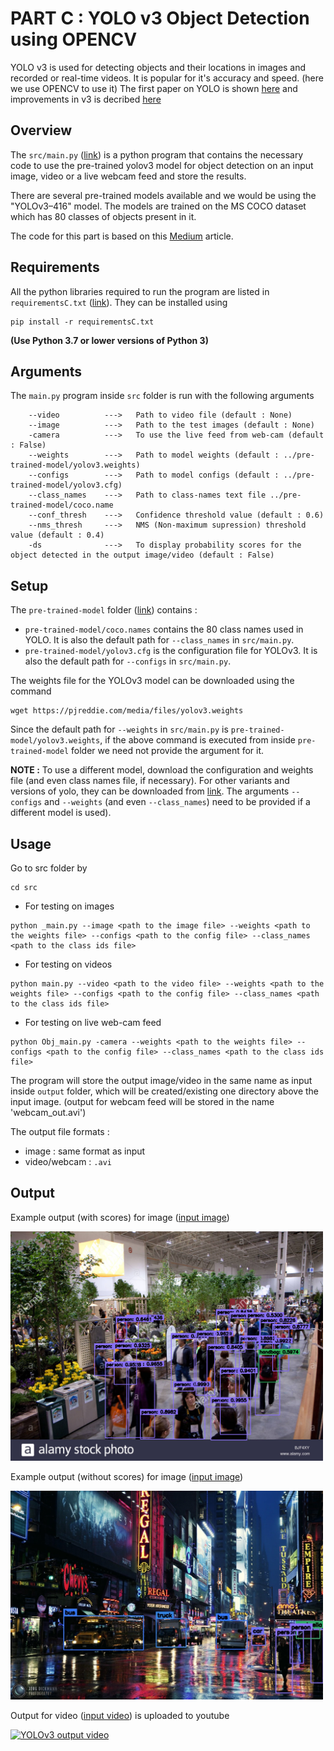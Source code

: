 # PART C : YOLO v3 Object Detection using OPENCV
YOLO v3 is used for detecting objects and their locations in images and recorded or real-time videos. It is popular for it's accuracy and speed. (here we use OPENCV to use it)
The first paper on YOLO is shown <a href="https://arxiv.org/pdf/1506.02640.pdf">here</a> and improvements in v3 is decribed <a href="https://arxiv.org/pdf/1506.02640.pdf">here</a>

## Overview
The `src/main.py` ([link](src/main.py)) is a python program that contains the necessary code to use the pre-trained yolov3 model for object detection on an input image, video or a live webcam feed and store the results.

There are several pre-trained models available and we would be using the "YOLOv3–416" model. The models are trained on the MS COCO dataset which has 80 classes of objects present in it.

The code for this part is based on this [Medium](https://towardsdatascience.com/object-detection-using-yolov3-9112006d1c73) article.

## Requirements
All the python libraries required to run the program are listed in `requirementsC.txt` ([link](requirementsC.txt)).
They can be installed using 
```shell
pip install -r requirementsC.txt
```
**(Use Python 3.7 or lower versions of Python 3)**

## Arguments
The `main.py` program inside `src` folder is run with the following arguments
```shell
    --video          --->   Path to video file (default : None)
    --image          --->   Path to the test images (default : None)
    -camera          --->   To use the live feed from web-cam (default : False)
    --weights        --->   Path to model weights (default : ../pre-trained-model/yolov3.weights)
    --configs        --->   Path to model configs (default : ../pre-trained-model/yolov3.cfg)
    --class_names    --->   Path to class-names text file ../pre-trained-model/coco.name
    --conf_thresh    --->   Confidence threshold value (default : 0.6)
    --nms_thresh     --->   NMS (Non-maximum supression) threshold value (default : 0.4)
    -ds              --->   To display probability scores for the object detected in the output image/video (default : False)   
```

## Setup
The `pre-trained-model` folder ([link](pre-trained-model)) contains :
- `pre-trained-model/coco.names` contains the 80 class names used in YOLO. It is also the default path for `--class_names` in `src/main.py`.
- `pre-trained-model/yolov3.cfg` is the configuration file for YOLOv3. It is also the default path for `--configs` in `src/main.py`.

The weights file for the YOLOv3 model can be downloaded using the command 
```shell
wget https://pjreddie.com/media/files/yolov3.weights
``` 
Since the default path for `--weights` in `src/main.py` is `pre-trained-model/yolov3.weights`, if the above command is executed from inside `pre-trained-model` folder we need not provide the argument for it.

**NOTE :** To use a different model, download the configuration and weights file (and even class names file, if necessary). For other variants and versions of yolo, they can be downloaded from [link](https://pjreddie.com/darknet/yolo/). The arguments `--configs` and `--weights` (and even `--class_names`) need to be provided if a different model is used).

## Usage
Go to src folder by
```shell
cd src
```

* For testing on images  
```shell
python _main.py --image <path to the image file> --weights <path to the weights file> --configs <path to the config file> --class_names <path to the class ids file>
```

* For testing on videos  
```shell
python main.py --video <path to the video file> --weights <path to the weights file> --configs <path to the config file> --class_names <path to the class ids file>
```

* For testing on live web-cam feed  
```shell
python Obj_main.py -camera --weights <path to the weights file> --configs <path to the config file> --class_names <path to the class ids file>
```

The program will store the output image/video in the same name as input inside `output` folder, which will be created/existing one directory above the input image. (output for webcam feed will be stored in the name 'webcam_out.avi')

The output file formats :
- image : same format as input
- video/webcam :   `.avi`

## Output
Example output (with scores) for image ([input image](input/input1.png))
<p><img src ='output/input1.png' width = 500></p>

Example output (without scores) for image ([input image](input/input2.jpg))
<p><img src ='output/input2.jpg' width = 500></p>

Output for video ([input video](input/video1.mp4)) is uploaded to youtube
<p><a href="https://youtu.be/TpRf-LY3k4c" target="_blank"><img src="http://img.youtube.com/vi/TpRf-LY3k4c/0.jpg" 
alt="YOLOv3 output video" width="500"/></a></p>

